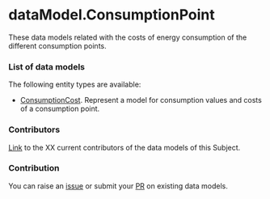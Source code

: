 # dataModel.ConsumptionPoint
These data models related with the costs of energy consumption of the different consumption points.

### List of data models

The following entity types are available:
- [ConsumptionCost](https://github.com/ocanades/dataModel.ConsumptionPoint/blob/feature/v.1.0.0/ConsumptionCost/README.md). Represent a model for consumption values and costs of a consumption point. 



### Contributors
[Link](https://github.com/ocanades/dataModel.ConsumptionPoint/blob/feature/v.1.0.0/CONTRIBUTORS.yaml) to the XX current contributors of the data models of this Subject.


### Contribution
You can raise an [issue](https://github.com/ocanades/dataModel.ConsumptionPoint/issues) or submit your [PR](https://ggithub.com/ocanades/dataModel.ConsumptionPoint/main/pulls) on existing data models.
